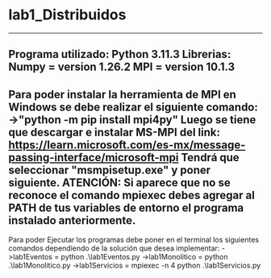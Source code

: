 # lab1_Distribuidos
------------------------------
Programa utilizado:
    Python 3.11.3
Librerias:
    Numpy = version 1.26.2
    MPI = version 10.1.3
-------------------------------
Para poder instalar la herramienta de MPI en Windows se debe realizar el siguiente comando:
    ->"python -m pip install mpi4py"
Luego se tiene que descargar e instalar MS-MPI del link:
    https://learn.microsoft.com/es-mx/message-passing-interface/microsoft-mpi
    Tendrá que seleccionar "msmpisetup.exe" y poner siguiente.
ATENCIÓN: Si aparece que no se reconoce el comando mpiexec debes agregar al PATH de tus variables de entorno el programa instalado anteriormente.
---------------------------------
Para poder Ejecutar los programas debe poner en el terminal los siguientes comandos dependiendo de la solución que desea implementar:
    ->lab1Eventos = python .\lab1Eventos.py
    ->lab1Monolitico = python .\lab1Monolitico.py
    ->lab1Servicios = mpiexec -n 4  python .\lab1Servicios.py

